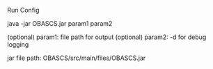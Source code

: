 Run Config

java -jar OBASCS.jar param1 param2

(optional) param1: file path for output
(optional) param2: -d for debug logging

jar file path: OBASCS/src/main/files/OBASCS.jar

